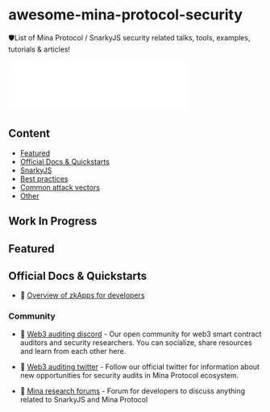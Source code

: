 # awesome-mina-protocol-security
🛡List of Mina Protocol / SnarkyJS security related talks, tools, examples, tutorials &amp; articles!

<a href="https://minaprotocol.com" target="_blank" rel="noopener noreferrer">
  <img src="images/mina_logo.svg" />
</a>

## Content

- [Featured](#featured)
- [Official Docs & Quickstarts](#official-docs--quickstarts)
- [SnarkyJS](#snarky-js)
- [Best practices](#best-practices)
- [Common attack vectors](#common-attack-vectors)
- [Other](#other)

<!-- START content -->

## Work In Progress

## Featured


## Official Docs & Quickstarts

- 📖 [Overview of zkApps for developers](https://docs.minaprotocol.com/zkapps)

<!-- END content -->

### Community

- 🤵 [Web3 auditing discord](https://discord.com/invite/NBb7jqeJAN) - Our open community for web3 smart contract auditors and security researchers. You can socialize, share resources and learn from each other here.

- 🚀 [Web3 auditing twitter](https://twitter.com/WorkPodProject) - Follow our official twitter for information about new opportunities for security audits in Mina Protocol ecosystem.

- 📑 [Mina research forums](https://forums.minaprotocol.com) - Forum for developers to discuss anything related to SnarkyJS and Mina Protocol
